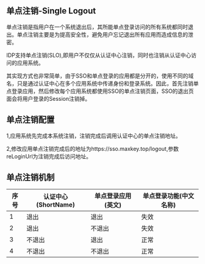 
<h2>单点注销-Single Logout</h2>
	
单点注销是指用户在一个系统退出后，其所能单点登录访问的所有系统都同时退出。单点注销主要是为提高安全性，避免用户忘记退出所有应用而造成信息的泄密。
    	
    	
IDP支持单点注销(SLO),即用户不仅仅从认证中心注销，同时也注销从认证中心访问的应用系统。	
		
		
其实现方式也非常简单，由于SSO和单点登录的应用都是分开的，使用不同的域名，只是通过认证中心在多个应用系统中传递身份和登录系统。因此，首先注销单点登录应用，然后修改每个应用系统都使用SSO的单点注销页面，SSO的退出页面会将用户登录的Session注销掉。
		
<h2>单点注销配置</h2>
		
1,应用系统先完成本系统注销，注销完成后调用认证中心的单点注销地址。
		
		
2,修改应用单点注销完成后的地址为https://sso.maxkey.top/logout,参数reLoginUrl为注销完成后访问地址。
		

<h2>单点注销机制</h2>
<table border="0" class="table table-striped table-bordered ">
<thead>
	<th >序号</th><th>认证中心(ShortName)</th><th>单点登录应用(英文)</th><th>单点登录功能(中文名称)</th>
</thead>
<tbody>
	<tr>
		<td>1</td>
		<td>退出</td>
		<td>退出</td>
		<td>失效</td>
	</tr>
	<tr>
		<td>2</td>
		<td>退出</td>
		<td>不退出</td>
		<td>失效</td>
	</tr>
	<tr>
		<td>3</td>
		<td>不退出</td>
		<td>退出</td>
		<td>正常</td>
	</tr>
	<tr>
		<td>4</td>
		<td>不退出</td>
		<td>不退出</td>
		<td>正常</td>
	</tr>
</tbody>
</table>
    